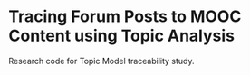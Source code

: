 # Tracing Forum Posts to MOOC Content using Topic Analysis

Research code for Topic Model traceability study.



